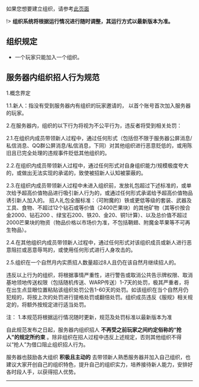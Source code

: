 
如果您想要建立组织，请参考[此页面](createteam.md)

!> **组织系统将根据运行情况进行随时调整，其运行方式以最新版本为准。**

## 组织规定

* 一个玩家只能加入一个组织。

## 服务器内组织招人行为规范

1.概念界定

1.1.新人：指没有受到服务器内有组织的玩家邀请的， 以首个账号首次加入服务器的玩家。

2.在服务器内，组织的以下行为将视为不公平行为，违反者将受到相关处罚：

2.1.在组织内成员带领新人过程中，通过任何形式（包括但不限于服务器公屏消息/私信消息、QQ群公屏消息/私信消息，下同）对其他组织进行恶意贬低的，或用陈旧且已完全处理的违规事件贬低其他组织的。

2.2.在组织内成员带领新人过程中，通过任何形式对自身组织能力/规模极度夸大的，或做出无法实现的承诺的，致使被招新人认知被蒙蔽的。

2.3.在组织内成员带领新人过程中未进入组织前，发放礼包超过下述标准的，或单次给予超高价值物品进行吸引新人行为的，或通过任何形式承诺给予超高价值物品诱引新人加入的。
招人礼包全服标准：（可附魔的）铁或更低等级的套装、武器及工具、食物、不超过12个钻石或等价值（2400芒果块）的其他矿物（其等价按合金2000、钻石200 、绿宝石200、铁20、金20、铜1计算）、以及总价值不超过2000芒果块的物资（物品价格以市场价为准，不包括鞘翅、附魔金苹果等不可再生物品）。

2.4.在其他组织内成员带领新人过程中，通过任何形式对该组织成员或新人进行恶意阻拦或恶意辱骂的，或使用任何形式进行人身攻击的。

2.5.组织在一个自然月内实质招人数量超过8人且仍在该自然月继续招人的。

违反以上行为的组织，将根据事情严重性，进行警告或取消公共告示牌权限、取消基地领地传送权限（包括随机传送、WARP传送）1-7天的处罚，极其严重者，将在出生点显眼位置粘贴该组织处罚公告1-60天的处罚。如该组织在当个自然月仍犯规的，将按上次的处罚进行提格处罚或翻倍处罚。组织成员违反《服规》相关规定的，将额外按规定进行适当处罚。

注：
1.本规范将根据运行情况随时更新，规范及处罚标准以最新版本为准

自此规范发布之日起，服务器内组织招人 **不再受之前玩家之间约定俗称的“抢人”的规定所约束** 。除非组织在招人过程中违反上述规定，否则其他组织不得以“抢人”为借口阻止组织招人行为。

服务器也鼓励各大组织 **积极且主动的** 去带领新人熟悉服务器并加入自己组织，也建议大家开创自己的组织特色，提升自己的组织实力，培养接待新人能力，安排好各时段人手，以获得招人优势。

* * *


<!-- TODO: 补充简介 -->

